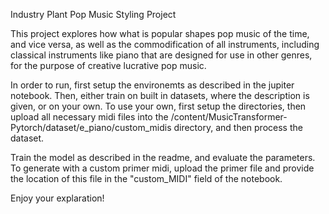 Industry Plant Pop Music Styling Project

This project explores how what is popular shapes pop music of the time, and vice versa, 
as well as the commodification of all instruments, 
including classical instruments like piano that are designed for use in other genres,
for the purpose of creative lucrative pop music.

In order to run, first setup the environemts as described in the jupiter notebook.
Then, either train on built in datasets, where the description is given, or on your own.
To use your own, first setup the directories, then upload all necessary midi files into the
/content/MusicTransformer-Pytorch/dataset/e_piano/custom_midis
directory, and then process the dataset. 

Train the model as described in the readme, and evaluate the parameters. 
To generate with a custom primer midi, upload the primer file and provide 
the location of this file in the "custom_MIDI" field of the notebook.

Enjoy your explaration!
